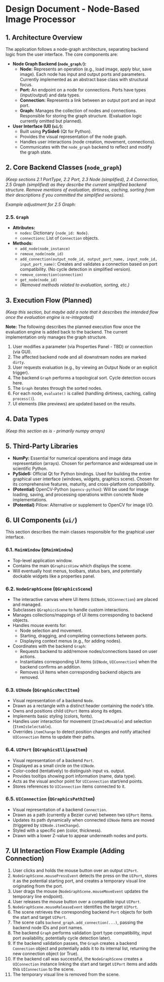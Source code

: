 # Design Document - Node-Based Image Processor

## 1. Architecture Overview

The application follows a node-graph architecture, separating backend logic from the user interface. The core components are:

-   **Node Graph Backend (`node_graph/`):**
    -   **Node:** Represents an operation (e.g., load image, apply blur, save image). Each node has input and output ports and parameters. Currently implemented as an abstract base class with structural focus.
    -   **Port:** An endpoint on a node for connections. Ports have types (input/output) and data types.
    -   **Connection:** Represents a link between an output port and an input port.
    -   **Graph:** Manages the collection of nodes and connections. Responsible for storing the graph structure. (Evaluation logic currently omitted but planned).
-   **User Interface (UI) (`ui/`):**
    -   Built using **PySide6** (Qt for Python).
    -   Provides the visual representation of the node graph.
    -   Handles user interactions (node creation, movement, connections).
    -   Communicates with the `node_graph` backend to reflect and modify the graph state.

## 2. Core Backend Classes (`node_graph`)

*(Keep sections 2.1 PortType, 2.2 Port, 2.3 Node (simplified), 2.4 Connection, 2.5 Graph (simplified) as they describe the current simplified backend structure. Remove mentions of evaluation, dirtiness, caching, sorting from their descriptions if you committed the simplified versions).*

*Example adjustment for 2.5 Graph:*
### 2.5. `Graph`
- **Attributes:**
    - `nodes`: Dictionary `{node_id: Node}`.
    - `connections`: List of `Connection` objects.
- **Methods:**
    - `add_node(node_instance)`
    - `remove_node(node_id)`
    - `add_connection(output_node_id, output_port_name, input_node_id, input_port_name)`: Creates and validates a connection based on port compatibility. (No cycle detection in simplified version).
    - `remove_connection(connection)`
    - `get_node(node_id)`
    - *(Removed methods related to evaluation, sorting, etc.)*

## 3. Execution Flow (Planned)

*(Keep this section, but maybe add a note that it describes the *intended* flow once the evaluation engine is re-integrated)*

**Note:** The following describes the planned execution flow once the evaluation engine is added back to the backend. The current implementation only manages the graph structure.

1.  User modifies a parameter (via Properties Panel - TBD) or connection (via GUI).
2.  The affected backend node and all downstream nodes are marked `dirty`.
3.  User requests evaluation (e.g., by viewing an Output Node or an explicit trigger).
4.  The backend `Graph` performs a topological sort. Cycle detection occurs here.
5.  The `Graph` iterates through the sorted nodes.
6.  For each node, `evaluate()` is called (handling dirtiness, caching, calling `process()`).
7.  UI elements (like previews) are updated based on the results.

## 4. Data Types

*(Keep this section as is - primarily numpy arrays)*

## 5. Third-Party Libraries

-   **NumPy:** Essential for numerical operations and image data representation (arrays). Chosen for performance and widespread use in scientific Python.
-   **PySide6:** Official Qt for Python bindings. Used for building the entire graphical user interface (windows, widgets, graphics scene). Chosen for its comprehensive features, maturity, and cross-platform compatibility.
-   **(Potential)** OpenCV-Python (`opencv-python`): Will be used for image loading, saving, and processing operations within concrete Node implementations.
-   **(Potential)** Pillow: Alternative or supplement to OpenCV for image I/O.

## 6. UI Components (`ui/`)

This section describes the main classes responsible for the graphical user interface.

### 6.1. `MainWindow` (`QMainWindow`)

-   Top-level application window.
-   Contains the main `QGraphicsView` which displays the scene.
-   Will eventually host menus, toolbars, status bars, and potentially dockable widgets like a properties panel.

### 6.2. `NodeGraphScene` (`QGraphicsScene`)

-   The interactive canvas where UI items (`UINode`, `UIConnection`) are placed and managed.
-   Subclasses `QGraphicsScene` to handle custom interactions.
-   Manages collections/mappings of UI items corresponding to backend objects.
-   Handles mouse events for:
    -   Node selection and movement.
    -   Starting, dragging, and completing connections between ports.
    -   Displaying context menus (e.g., for adding nodes).
-   Coordinates with the backend `Graph`:
    -   Requests backend to add/remove nodes/connections based on user actions.
    -   Instantiates corresponding UI items (`UINode`, `UIConnection`) when the backend confirms an addition.
    -   Removes UI items when corresponding backend objects are removed.

### 6.3. `UINode` (`QGraphicsRectItem`)

-   Visual representation of a backend `Node`.
-   Drawn as a rectangle with a distinct header containing the node's title.
-   Owns and positions child `UIPort` items along its edges.
-   Implements basic styling (colors, fonts).
-   Handles user interaction for movement (`ItemIsMovable`) and selection (`ItemIsSelectable`).
-   Overrides `itemChange` to detect position changes and notify attached `UIConnection` items to update their paths.

### 6.4. `UIPort` (`QGraphicsEllipseItem`)

-   Visual representation of a backend `Port`.
-   Displayed as a small circle on the `UINode`.
-   Color-coded (tentatively) to distinguish input vs. output.
-   Provides tooltips showing port information (name, data type).
-   Acts as the visual anchor point for `UIConnection` start/end points.
-   Stores references to `UIConnection` items connected to it.

### 6.5. `UIConnection` (`QGraphicsPathItem`)

-   Visual representation of a backend `Connection`.
-   Drawn as a path (currently a Bezier curve) between two `UIPort` items.
-   Updates its path dynamically when connected `UINode` items are moved (triggered by `UINode.itemChange`).
-   Styled with a specific pen (color, thickness).
-   Drawn with a lower Z-value to appear underneath nodes and ports.

## 7. UI Interaction Flow Example (Adding Connection)

1.  User clicks and holds the mouse button over an output `UIPort`.
2.  `NodeGraphScene.mousePressEvent` detects the press on the `UIPort`, stores it as the potential starting port, and creates a temporary visual line originating from the port.
3.  User drags the mouse (`NodeGraphScene.mouseMoveEvent` updates the temporary line endpoint).
4.  User releases the mouse button over a compatible input `UIPort`.
5.  `NodeGraphScene.mouseReleaseEvent` identifies the target `UIPort`.
6.  The scene retrieves the corresponding backend `Port` objects for both the start and target `UIPort`.
7.  The scene calls `backend_graph.add_connection(...)`, passing the backend node IDs and port names.
8.  The backend `Graph` performs validation (port type compatibility, input port availability, potentially cycle detection later).
9.  If the backend validation passes, the `Graph` creates a backend `Connection` object and potentially adds it to its internal list, returning the new connection object (or True).
10. If the backend call was successful, the `NodeGraphScene` creates a `UIConnection` instance linking the start and target `UIPort` items and adds this `UIConnection` to the scene.
11. The temporary visual line is removed from the scene.